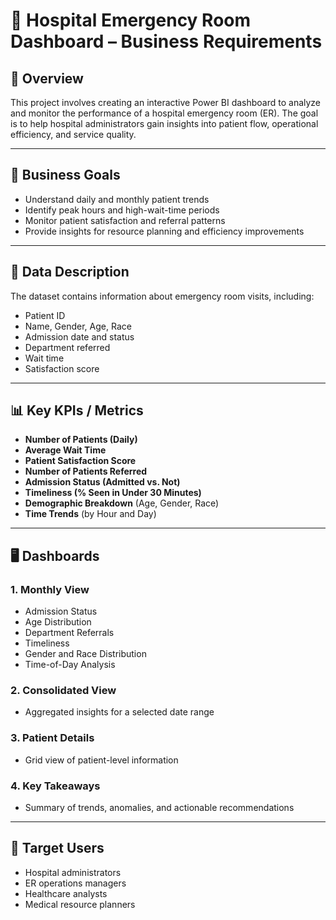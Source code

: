 # 🏥 Hospital Emergency Room Dashboard – Business Requirements

## 📌 Overview

This project involves creating an interactive Power BI dashboard to analyze and monitor the performance of a hospital emergency room (ER). The goal is to help hospital administrators gain insights into patient flow, operational efficiency, and service quality.

---

## 🎯 Business Goals

- Understand daily and monthly patient trends
- Identify peak hours and high-wait-time periods
- Monitor patient satisfaction and referral patterns
- Provide insights for resource planning and efficiency improvements

---

## 📂 Data Description

The dataset contains information about emergency room visits, including:
- Patient ID
- Name, Gender, Age, Race
- Admission date and status
- Department referred
- Wait time
- Satisfaction score

---

## 📊 Key KPIs / Metrics

- **Number of Patients (Daily)**  
- **Average Wait Time**  
- **Patient Satisfaction Score**  
- **Number of Patients Referred**  
- **Admission Status (Admitted vs. Not)**  
- **Timeliness (% Seen in Under 30 Minutes)**  
- **Demographic Breakdown** (Age, Gender, Race)  
- **Time Trends** (by Hour and Day)

---

## 🖥️ Dashboards

### 1. Monthly View
- Admission Status
- Age Distribution
- Department Referrals
- Timeliness
- Gender and Race Distribution
- Time-of-Day Analysis

### 2. Consolidated View
- Aggregated insights for a selected date range

### 3. Patient Details
- Grid view of patient-level information

### 4. Key Takeaways
- Summary of trends, anomalies, and actionable recommendations

---

## 👤 Target Users

- Hospital administrators  
- ER operations managers  
- Healthcare analysts  
- Medical resource planners
